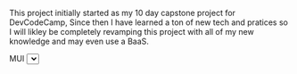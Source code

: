 This project initially started as my 10 day capstone project for DevCodeCamp,  Since then I have learned a ton of new tech and pratices so I will likley be completely revamping this project with all of my new knowledge and may even use a BaaS.

MUI <Select> issue will not be fixed without a major overhaul of the frontend. As this is being caused by something deep in the starter code (Provided by DCC to help every student have a common base to start off of.) that I cannot seem to find.  